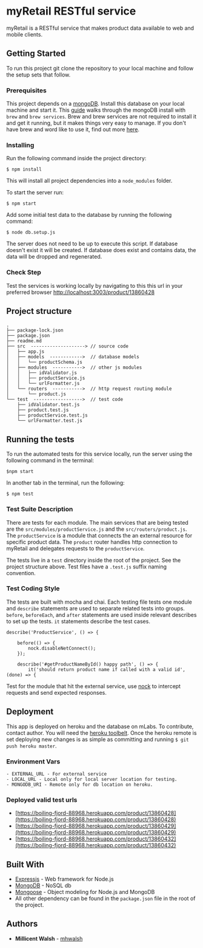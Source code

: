 # myRetail RESTful service

myRetail is a RESTful service that makes product data available to web and mobile clients.

## Getting Started

To run this project git clone the repository to your local machine and follow the setup sets that follow.

### Prerequisites

This project depends on a [mongoDB](https://www.mongodb.com/). Install this database on your local machine and start it. This [guide](https://github.com/mhwalsh/lecture-guides/blob/master/mongo-install.md) walks through the mongoDB install with `brew` and `brew services`. Brew and brew services are not required to install it and get it running, but it makes things very easy to manage. If you don't have brew and word like to use it, find out more [here](https://brew.sh/).

### Installing

Run the following command inside the project directory:

```
$ npm install
```

This will install all project dependencies into a `node_modules` folder.

To start the server run:

```
$ npm start
```

Add some initial test data to the database by running the following command:

```
$ node db.setup.js 
```
The server does not need to be up to execute this script. If database doesn't exist it will be created. If database does exist and contains data, the data will be dropped and regenerated.

### Check Step
Test the services is working locally by navigating to this this url in your preferred browser [http://localhost:3003/product/13860428](http://localhost:3003/product/13860428)

## Project structure

```
.
├── package-lock.json
├── package.json
├── readme.md
├── src  --------------------> // source code
│   ├── app.js
│   ├── models  ------------>  // database models
│   │   └── productSchema.js
│   ├── modules  ----------->  // other js modules
│   │   ├── idValidator.js
│   │   ├── productService.js
│   │   └── urlFormatter.js
│   └── routers  ----------->  // http request routing module
│       └── product.js
└── test  ------------------>  // test code
    ├── idValidator.test.js
    ├── product.test.js
    ├── productService.test.js
    └── urlFormatter.test.js
```

## Running the tests

To run the automated tests for this service locally, run the server using the following command in the terminal:

```
$npm start
```
In another tab in the terminal, run the following:

```
$ npm test
```
### Test Suite Description

There are tests for each module. The main services that are being tested are the  `src/modules/productService.js` and the `src/routers/product.js`. The `productService` is a module that connects the an external resource for specific product data. The `product` router handles http connection to myRetail and delegates requests to the `productService`. 

The tests live in a `test` directory inside the root of the project. See the project structure above. Test files have a `.test.js` suffix naming convention.


### Test Coding Style

The tests are built with mocha and chai. Each testing file tests one module and `describe` statements are used to separate related tests into groups. `before`, `beforeEach`, and `after` statements are used inside relevant describes to set up the tests. `it` statements describe the test cases.

```
describe('ProductService', () => {

    before(() => {
        nock.disableNetConnect();
    });

    describe('#getProductNameById() happy path', () => {
    	it('should return product name if called with a valid id', (done) => {
```

Test for the module that hit the external service, use [nock](https://github.com/node-nock/nock) to intercept requests and send expected responses.

## Deployment

This app is deployed on heroku and the database on mLabs. To contribute, contact author. You will need the [heroku toolbelt](https://devcenter.heroku.com/articles/heroku-cli). Once the heroku remote is set deploying new changes is as simple as committing and running `$ git push heroku master`.

### Environment Vars
```
- EXTERNAL_URL - For external service
- LOCAL_URL - Local only for local server location for testing.
- MONGODB_URI - Remote only for db location on heroku.
```
### Deployed valid test urls
- [https://boiling-fjord-88968.herokuapp.com/product/13860428](https://boiling-fjord-88968.herokuapp.com/product/13860428)
- [https://boiling-fjord-88968.herokuapp.com/product/13860429](https://boiling-fjord-88968.herokuapp.com/product/13860429)
- [https://boiling-fjord-88968.herokuapp.com/product/13860432](https://boiling-fjord-88968.herokuapp.com/product/13860432)

## Built With

* [Expressjs](https://expressjs.com/) - Web framework for Node.js
* [MongoDB](https://www.mongodb.com/) - NoSQL db
* [Mongoose](http://mongoosejs.com/index.html) - Object modeling for Node.js and MongoDB
* All other dependency can be found in the `package.json` file in the root of the project.


## Authors

* **Millicent Walsh** - [mhwalsh](https://github.com/mhwalsh)